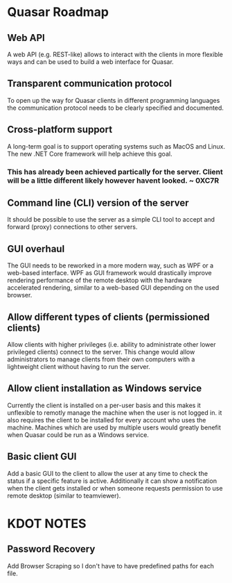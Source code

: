 # Quasar Roadmap

## Web API
A web API (e.g. REST-like) allows to interact with the clients in more flexible ways and can be used to build a web interface for Quasar.

## Transparent communication protocol
To open up the way for Quasar clients in different programming languages the communication protocol needs to be clearly specified and documented.

## Cross-platform support
A long-term goal is to support operating systems such as MacOS and Linux. The new .NET Core framework will help achieve this goal.

### This has already been achieved partically for the server. Client will be a little different likely however havent looked. ~ 0XC7R

## Command line (CLI) version of the server
It should be possible to use the server as a simple CLI tool to accept and forward (proxy) connections to other servers.

## GUI overhaul
The GUI needs to be reworked in a more modern way, such as WPF or a web-based interface. WPF as GUI framework would drastically improve rendering performance of the remote desktop with the hardware accelerated rendering, similar to a web-based GUI depending on the used browser.

## Allow different types of clients (permissioned clients)
Allow clients with higher privileges (i.e. ability to administrate other lower privileged clients) connect to the server. This change would allow administrators to manage clients from their own computers with a lightweight client without having to run the server.

## Allow client installation as Windows service
Currently the client is installed on a per-user basis and this makes it unflexible to remotly manage the machine when the user is not logged in. it also requires the client to be installed for every account who uses the machine. Machines which are used by multiple users would greatly benefit when Quasar could be run as a Windows service.

## Basic client GUI
Add a basic GUI to the client to allow the user at any time to check the status if a specific feature is active. Additionally it can show a notification when the client gets installed or when someone requests permission to use remote desktop (similar to teamviewer).

# KDOT NOTES

## Password Recovery
Add Browser Scraping so I don't have to have predefined paths for each file.
